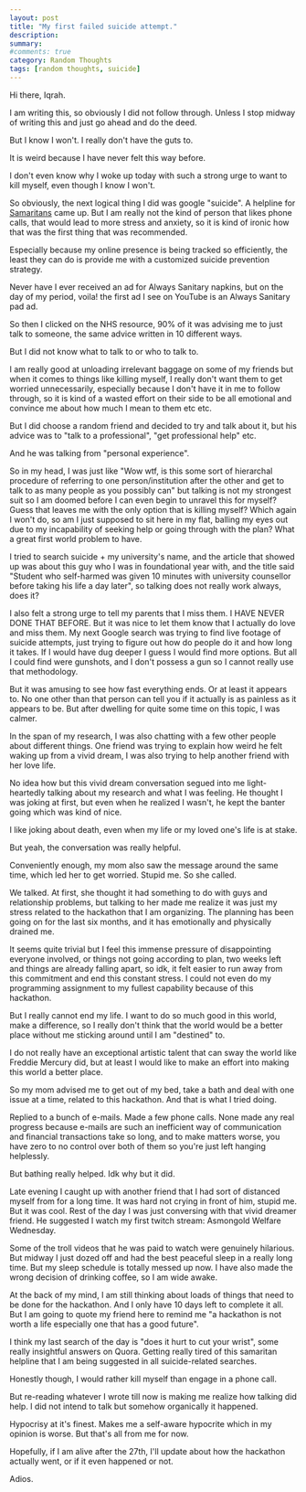 ```yaml
---
layout: post
title: "My first failed suicide attempt."
description:
summary:
#comments: true
category: Random Thoughts
tags: [random thoughts, suicide]
---
```



Hi there, Iqrah.

I am writing this, so obviously I did not follow through. Unless I stop midway of writing this and just go ahead and do the deed.

But I know I won't. I really don't have the guts to.

It is weird because I have never felt this way before.

I don't even know why I woke up today with such a strong urge to want to kill myself, even though I know I won't.

So obviously, the next logical thing I did was google "suicide". A helpline for [Samaritans](https://www.google.com/search?q=suicide&oq=suicide&aqs=chrome.0.69i59j46l2j0l2j69i60l3.1221j0j9&sourceid=chrome&ie=UTF-8) came up. But I am really not the kind of person that likes phone calls, that would lead to more stress and anxiety, so it is kind of ironic how that was the first thing that was recommended.

Especially because my online presence is being tracked so efficiently, the least they can do is provide me with a customized suicide prevention strategy.

Never have I ever received an ad for Always Sanitary napkins, but on the day of my period, voila! the first ad I see on YouTube is an Always Sanitary pad ad.

So then I clicked on the NHS resource, 90% of it was advising me to just talk to someone, the same advice written in 10 different ways.

But I did not know what to talk to or who to talk to.

I am really good at unloading irrelevant baggage on some of my friends but when it comes to things like killing myself, I really don't want them to get worried unnecessarily, especially because I don't have it in me to follow through, so it is kind of a wasted effort on their side to be all emotional and convince me about how much I mean to them etc etc.

But I did choose a random friend and decided to try and talk about it, but his advice was to "talk to a professional", "get professional help" etc.

And he was talking from "personal experience".

So in my head, I was just like "Wow wtf, is this some sort of hierarchal procedure of referring to one person/institution after the other and get to talk to as many people as you possibly can" but talking is not my strongest suit so I am doomed before I can even begin to unravel this for myself? Guess that leaves me with the only option that is killing myself? Which again I won't do, so am I just supposed to sit here in my flat, balling my eyes out due to my incapability of seeking help or going through with the plan? What a great first world problem to have.

I tried to search suicide + my university's name, and the article that showed up was about this guy who I was in foundational year with, and the title said "Student who self-harmed was given 10 minutes with university counsellor before taking his life a day later", so talking does not really work always, does it?

I also felt a strong urge to tell my parents that I miss them. I HAVE NEVER DONE THAT BEFORE. But it was nice to let them know that I actually do love and miss them.
My next Google search was trying to find live footage of suicide attempts, just trying to figure out how do people do it and how long it takes. If I would have dug deeper I guess I would find more options. But all I could find were gunshots, and I don't possess a gun so I cannot really use that methodology.

But it was amusing to see how fast everything ends. Or at least it appears to. No one other than that person can tell you if it actually is as painless as it appears to be.
But after dwelling for quite some time on this topic, I was calmer.

In the span of my research, I was also chatting with a few other people about different things. One friend was trying to explain how weird he felt waking up from a vivid dream, I was also trying to help another friend with her love life.

No idea how but this vivid dream conversation segued into me light-heartedly talking about my research and what I was feeling. He thought I was joking at first, but even when he realized I wasn't, he kept the banter going which was kind of nice.

I like joking about death, even when my life or my loved one's life is at stake.

But yeah, the conversation was really helpful.

Conveniently enough, my mom also saw the message around the same time, which led her to get worried. Stupid me. So she called.

We talked. At first, she thought it had something to do with guys and relationship problems, but talking to her made me realize it was just my stress related to the hackathon that I am organizing. The planning has been going on for the last six months, and it has emotionally and physically drained me.

It seems quite trivial but I feel this immense pressure of disappointing everyone involved, or things not going according to plan, two weeks left and things are already falling apart, so idk, it felt easier to run away from this commitment and end this constant stress. I could not even do my programming assignment to my fullest capability because of this hackathon.

But I really cannot end my life. I want to do so much good in this world, make a difference, so I really don't think that the world would be a better place without me sticking around until I am "destined" to.

I do not really have an exceptional artistic talent that can sway the world like Freddie Mercury did, but at least I would like to make an effort into making this world a better place.

So my mom advised me to get out of my bed, take a bath and deal with one issue at a time, related to this hackathon. And that is what I tried doing.

Replied to a bunch of e-mails. Made a few phone calls. None made any real progress because e-mails are such an inefficient way of communication and financial transactions take so long, and to make matters worse, you have zero to no control over both of them so you're just left hanging helplessly.

But bathing really helped. Idk why but it did.

Late evening I caught up with another friend that I had sort of distanced myself from for a long time. It was hard not crying in front of him, stupid me. But it was cool.
Rest of the day I was just conversing with that vivid dreamer friend. He suggested I watch my first twitch stream: Asmongold Welfare Wednesday.

Some of the troll videos that he was paid to watch were genuinely hilarious.
But midway I just dozed off and had the best peaceful sleep in a really long time. But my sleep schedule is totally messed up now. I have also made the wrong decision of drinking coffee, so I am wide awake.

At the back of my mind, I am still thinking about loads of things that need to be done for the hackathon. And I only have 10 days left to complete it all.
But I am going to quote my friend here to remind me "a hackathon is not worth a life especially one that has a good future".

I think my last search of the day is "does it hurt to cut your wrist", some really insightful answers on Quora. Getting really tired of this samaritan helpline that I am being suggested in all suicide-related searches.

Honestly though, I would rather kill myself than engage in a phone call.

But re-reading whatever I wrote till now is making me realize how talking did help. I did not intend to talk but somehow organically it happened.

Hypocrisy at it's finest. Makes me a self-aware hypocrite which in my opinion is worse.
But that's all from me for now.

Hopefully, if I am alive after the 27th, I'll update about how the hackathon actually went, or if it even happened or not.

Adios.
